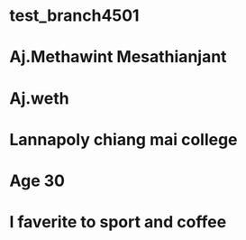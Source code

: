 # test_branch4501

# Aj.Methawint Mesathianjant
# Aj.weth
# Lannapoly chiang mai college
# Age 30 
# I faverite to sport and coffee 